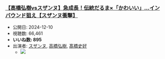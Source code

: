 ### [【高橋弘樹vsスザンヌ】急成長！伝統だるま×「かわいい」…インバウンド狙え【スザンヌ衝撃】](https://www.youtube.com/watch?v=_Jz3p4CJ_jM)
-   公開日: 2024-12-10
-   視聴数: 66,461
-   **いいね数: 895**
-   出演者: [スザンヌ](/rehacq_fan/people/スザンヌ "wikilink"), [高橋弘樹](/rehacq_fan/people/高橋弘樹 "wikilink"), [髙橋史好](/rehacq_fan/people/髙橋史好 "wikilink")
    - [![](https://img.youtube.com/vi/_Jz3p4CJ_jM/hqdefault.jpg)](https://www.youtube.com/watch?v=_Jz3p4CJ_jM)

